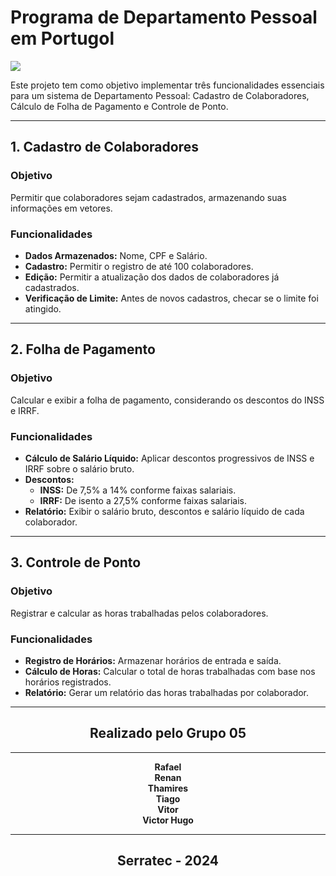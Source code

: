 # Programa de Departamento Pessoal em Portugol

<img src="http://img.shields.io/static/v1?label=STATUS&message=CONCLUIDO&color=GREEN&style=for-the-badge"/>

Este projeto tem como objetivo implementar três funcionalidades essenciais para um sistema de Departamento Pessoal: Cadastro de Colaboradores, Cálculo de Folha de Pagamento e Controle de Ponto.

---

## 1. Cadastro de Colaboradores

### Objetivo
Permitir que colaboradores sejam cadastrados, armazenando suas informações em vetores.

### Funcionalidades
- **Dados Armazenados:** Nome, CPF e Salário.
- **Cadastro:** Permitir o registro de até 100 colaboradores.
- **Edição:** Permitir a atualização dos dados de colaboradores já cadastrados.
- **Verificação de Limite:** Antes de novos cadastros, checar se o limite foi atingido.

---

## 2. Folha de Pagamento

### Objetivo
Calcular e exibir a folha de pagamento, considerando os descontos do INSS e IRRF.

### Funcionalidades
- **Cálculo de Salário Líquido:** Aplicar descontos progressivos de INSS e IRRF sobre o salário bruto.
- **Descontos:**
  - **INSS:** De 7,5% a 14% conforme faixas salariais.
  - **IRRF:** De isento a 27,5% conforme faixas salariais.
- **Relatório:** Exibir o salário bruto, descontos e salário líquido de cada colaborador.

---

## 3. Controle de Ponto

### Objetivo
Registrar e calcular as horas trabalhadas pelos colaboradores.

### Funcionalidades
- **Registro de Horários:** Armazenar horários de entrada e saída.
- **Cálculo de Horas:** Calcular o total de horas trabalhadas com base nos horários registrados.
- **Relatório:** Gerar um relatório das horas trabalhadas por colaborador.

---

<div align="center">

## **Realizado pelo Grupo 05**
---


**Rafael**  
**Renan**  
**Thamires**  
**Tiago**  
**Vitor**  
**Victor Hugo**


---
## **Serratec - 2024**

</div>



